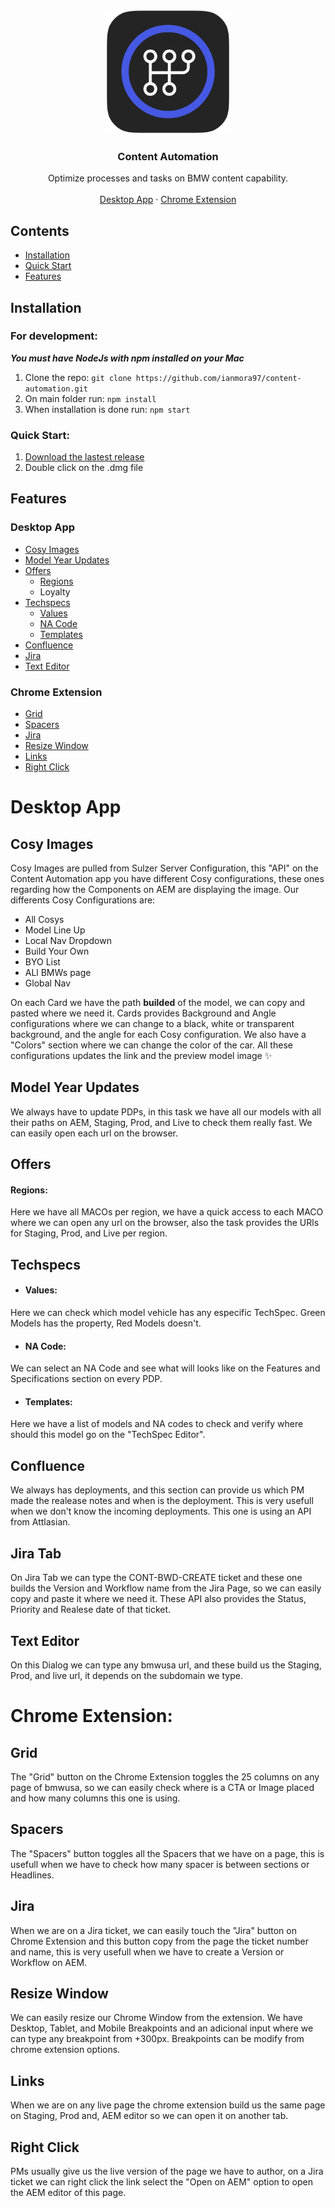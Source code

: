 <p align="center">
  <img src="https://raw.githubusercontent.com/ianmora97/content-automation/dev/public/img/logo.png" width="200" height="200"/>
</p>

<h3 align="center"><strong>Content Automation</strong></h3>

<p align="center">
  Optimize processes and tasks on BMW content capability.
  <br>
  <br>
  <a href="https://github.com/ianmora97/content-automation/tree/dev">Desktop App</a>
  ·
  <a href="https://github.com/ianmora97/content-automation/tree/chrome-extension">Chrome Extension</a>
</p>


## Contents

- [Installation](#installation)
- [Quick Start](#quick-start)
- [Features](#features)


## Installation

### For development:

_**You must have NodeJs with npm installed on your Mac**_

1. Clone the repo: `git clone https://github.com/ianmora97/content-automation.git`
2. On main folder run: `npm install`
3. When installation is done run: `npm start`

### Quick Start:

1. [Download the lastest release](https://github.com/ianmora97/content-automation/releases/tag/v1-beta.2)
2. Double click on the .dmg file

## Features

### Desktop App

- [Cosy Images](#cosy-images)
- [Model Year Updates](#model-year-updates)
- [Offers](#offers)
  - [Regions](#regions)
  - Loyalty
- [Techspecs](#techspecs)
  - [Values](#values)
  - [NA Code](#na-code)
  - [Templates](#templates)
- [Confluence](#confluence)
- [Jira](#jira-tab)
- [Text Editor](#text-editor)

### Chrome Extension

- [Grid](#grid)
- [Spacers](#spacers)
- [Jira](#jira)
- [Resize Window](#resize-window)
- [Links](#links)
- [Right Click](#right-click)

# Desktop App

## Cosy Images

Cosy Images are pulled from Sulzer Server Configuration, this "API" on the Content Automation app you have different Cosy configurations, these ones regarding how the Components on AEM are displaying the image. Our differents Cosy Configurations are:

- All Cosys
- Model Line Up
- Local Nav Dropdown
- Build Your Own
- BYO List
- ALl BMWs page
- Global Nav

On each Card we have the path **builded** of the model, we can copy and pasted where we need it. Cards provides Background and Angle configurations where we can change to a black, white or transparent background, and the angle for each Cosy configuration. We also have a "Colors" section where we can change the color of the car. All these configurations updates the link and the preview model image :sparkles: 


## Model Year Updates

We always have to update PDPs, in this task we have all our models with all their paths on AEM, Staging, Prod, and Live to check them really fast. We can easily open each url on the browser.

## Offers

#### Regions:

Here we have all MACOs per region, we have a quick access to each MACO where we can open any url on the browser, also the task provides the URls for Staging, Prod, and Live per region.

## Techspecs

- #### Values:

Here we can check which model vehicle has any especific TechSpec. Green Models has the property, Red Models doesn't.

- #### NA Code:

We can select an NA Code and see what will looks like on the Features and Specifications section on every PDP.

- #### Templates:

Here we have a list of models and NA codes to check and verify where should this model go on the "TechSpec Editor".

## Confluence

We always has deployments, and this section can provide us which PM made the realease notes and when is the deployment. This is very usefull when we don't know the incoming deployments. This one is using an API from Attlasian.

## Jira Tab

On Jira Tab we can type the CONT-BWD-CREATE ticket and these one builds the Version and Workflow name from the Jira Page, so we can easily copy and paste it where we need it. These API also provides the Status, Priority and Realese date of that ticket.

## Text Editor

On this Dialog we can type any bmwusa url, and these build us the Staging, Prod, and live url, it depends on the subdomain we type.

# Chrome Extension:

## Grid

The "Grid" button on the Chrome Extension toggles the 25 columns on any page of bmwusa, so we can easily check where is a CTA or Image placed and how many columns this one is using.

## Spacers

The "Spacers" button toggles all the Spacers that we have on a page, this is usefull when we have to check how many spacer is between sections or Headlines.

## Jira

When we are on a Jira ticket, we can easily touch the "Jira" button on Chrome Extension and this button copy from the page the ticket number and name, this is very usefull when we have to create a Version or Workflow on AEM.

## Resize Window

We can easily resize our Chrome Window from the extension. We have Desktop, Tablet, and Mobile Breakpoints and an adicional input where we can type any breakpoint from +300px. Breakpoints can be modify from chrome extension options.

## Links

When we are on any live page the chrome extension build us the same page on Staging, Prod and, AEM editor so we can open it on another tab.

## Right Click

PMs usually give us the live version of the page we have to author, on a Jira ticket we can right click the link select the "Open on AEM" option to open the AEM editor of this page.

























